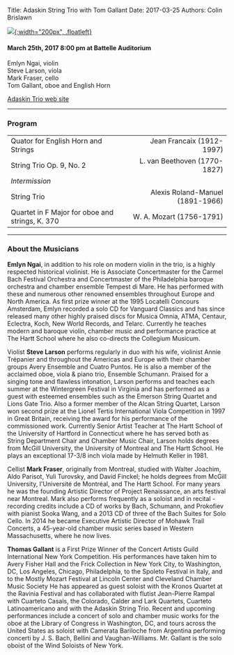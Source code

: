 Title: Adaskin String Trio with Tom Gallant
Date: 2017-03-25
Authors: Colin Brislawn

<style>
#banner {
	background-image: url("./images/2016-2017/adaskin-trio-with-tom-gallant-large.jpg");
	background-position: top;
	height: 80%;
}
#banner div {
	display: none;
}
@media (max-width: 768px) {
	#banner {
		max-height: 300px;
	}
}
@media (min-width: 1930px) {
	#banner {
		min-height: 650px;
	}
}
</style>

[![ ]({filename}/images/2016-2017/adaskin-trio-with-tom-gallant400.jpg){:width="200px", .floatleft}]({filename}./AdaskinTrio.md)

#### March 25th, 2017 8:00 pm at Battelle Auditorium

Emlyn Ngai, violin <br>
Steve Larson, viola <br>
Mark Fraser, cello <br>
Tom Gallant, oboe and English Horn


[Adaskin Trio web site](http://www.adaskinstringtrio.com/)

---

### Program

|                                                 |                                  |
|-------------------------------------------------|---------------------------------:|
| Quator for English Horn and Strings             | Jean Francaix (1912-1997)        |
| String Trio Op. 9, No. 2                        | L. van Beethoven (1770-1827)     |
| _Intermission_                                                                     |
| String Trio                                     | Alexis Roland-Manuel (1891-1966) |
| Quartet in F Major for oboe and strings, K. 370 | W. A. Mozart (1756-1791)         |


---

### About the Musicians

**Emlyn Ngai**, in addition to his role on modern violin in the trio, is a highly respected historical
violinist. He is Associate Concertmaster for the Carmel Bach Festival Orchestra and Concertmaster of the
Philadelphia baroque orchestra and chamber ensemble Tempest di Mare. He has performed with these
and numerous other renowned ensembles throughout Europe and North America. As first prize winner at
the 1995 Locatelli Concours Amsterdam, Emlyn recorded a solo CD for Vanguard Classics and has since
released many other highly praised discs for Musica Omnia, ATMA, Centaur, Eclectra, Koch, New World
Records, and Telarc. Currently he teaches modern and baroque violin, chamber music and performance
practice at The Hartt School where he also co-directs the Collegium Musicum.

Violist **Steve Larson** performs regularly in duo with his wife, violinist Annie Trépanier and
throughout the Americas and Europe with their chamber groups Avery Ensemble and Cuatro Puntos. He
is also a member of the acclaimed oboe, viola & piano trio, Ensemble Schumann. Praised for a singing
tone and flawless intonation, Larson performs and teaches each summer at the Wintergreen Festival in
Virginia and has performed as a guest with esteemed ensembles such as the Emerson String Quartet
and Lions Gate Trio. Also a former member of the Alcan String Quartet, Larson won second prize at the
Lionel Tertis International Viola Competition in 1997 in Great Britain, receiving the award for his
performance of the commissioned work. Currently Senior Artist Teacher at The Hartt School of the
University of Hartford in Connecticut where he has served both as String Department Chair and Chamber
Music Chair, Larson holds degrees from McGill University, the University of Montreal and The Hartt
School. He plays an exceptional 17-3/8 inch viola made by Helmuth Keller in 1981.

Cellist **Mark Fraser**, originally from Montreal, studied with Walter Joachim, Aldo Parisot, Yuli
Turovsky, and David Finckel; he holds degrees from McGill University, l'Université de Montréal, and The
Hartt School. For many years he was the founding Artistic Director of Project Renaissance, an arts
festival near Montreal. Mark also performs frequently as a soloist and in recital - recording credits include
a CD of works by Bach, Schumann, and Prokofiev with pianist Sooka Wang, and a 2013 CD of three of
the Bach Suites for Solo Cello. In 2014 he became Executive Artistic Director of Mohawk Trail Concerts, a
45-year-old chamber music series based in Western Massachusetts, where he now lives.

**Thomas Gallant** is a First Prize Winner of the Concert Artists Guild International New York
Competition.  His performances have taken him to Avery Fisher Hall and the Frick Collection in
New York City, to Washington, DC, Los Angeles, Chicago, Philadelphia, to the Spoleto Festival
in Italy, and to the Mostly Mozart Festival at Lincoln Center and Cleveland Chamber Music
Society  He has appeared as guest soloist with the Kronos Quartet at the Ravinia Festival and has
collaborated with flutist Jean-Pierre Rampal with Cuarteto Casals, the Colorado, Calder and Lark
Quartets, Cuarteto Latinoamericano and with the Adaskin String Trio.  Recent and upcoming
performances include a concert of solo and chamber music works for the oboe at the Library of
Congress in Washington, DC, and tours across the United States as soloist with Camerata
Bariloche from Argentina performing concerti by J. S. Bach, Bellini and Vaughan-Williams. 
Mr. Gallant is the solo oboist of the Wind Soloists of New York.
